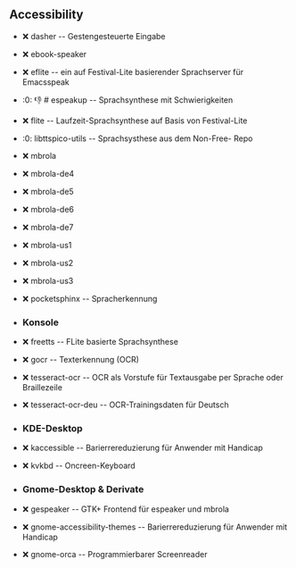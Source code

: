 ##  Accessibility

- :x:  dasher  -- Gestengesteuerte Eingabe
- :x:  ebook-speaker  
- :x:  eflite  -- ein auf Festival-Lite basierender Sprachserver für Emacsspeak
- :0: :-1:  # espeakup  -- Sprachsynthese mit Schwierigkeiten
- :x:  flite  -- Laufzeit-Sprachsynthese auf Basis von Festival-Lite
- :0:  libttspico-utils  -- Sprachsysthese aus dem Non-Free- Repo
- :x:  mbrola  
- :x:  mbrola-de4  
- :x:  mbrola-de5  
- :x:  mbrola-de6  
- :x:  mbrola-de7  
- :x:  mbrola-us1  
- :x:  mbrola-us2  
- :x:  mbrola-us3  
- :x:  pocketsphinx  -- Spracherkennung


- ###  Konsole  

- :x:  freetts  -- FLite basierte Sprachsynthese
- :x:  gocr  -- Texterkennung (OCR)
- :x:  tesseract-ocr  -- OCR als Vorstufe für Textausgabe per Sprache oder Braillezeile
- :x:  tesseract-ocr-deu  -- OCR-Trainingsdaten für Deutsch


- ###  KDE-Desktop  

- :x:  kaccessible	 -- Barierrereduzierung für Anwender mit Handicap
- :x:  kvkbd  -- Oncreen-Keyboard


- ###  Gnome-Desktop & Derivate

- :x:  gespeaker  -- GTK+ Frontend für espeaker und mbrola
- :x:  gnome-accessibility-themes  -- Barierrereduzierung für Anwender mit Handicap
- :x:  gnome-orca  -- Programmierbarer Screenreader
